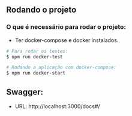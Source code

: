 ## Rodando o projeto

### O que é necessário para rodar o projeto:
- Ter docker-compose e docker instalados.

```bash
# Para rodar os testes:
$ npm run docker-test

# Rodando a aplicação com docker-compose:
$ npm run docker-start


```
## Swagger:
- URL: http://localhost:3000/docs#/
